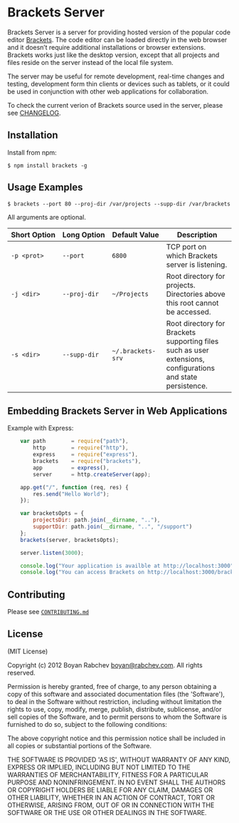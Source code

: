 Brackets Server
===============

Brackets Server is a server for providing hosted version of the popular code editor [Brackets](http://brackets.io/). The code editor can be loaded directly in the web browser and it doesn’t require additional installations or browser extensions. Brackets works just like the desktop version, except that all projects and files reside on the server instead of the local file system.

The server may be useful for remote development, real-time changes and testing, development form thin clients or devices such as tablets, or it could be used in conjunction with other web applications for collaboration.

To check the current verion of Brackets source used in the server, please see [CHANGELOG](CHANGELOG.md).

Installation
------------

Install from npm:

    $ npm install brackets -g

Usage Examples
--------------

    $ brackets --port 80 --proj-dir /var/projects --supp-dir /var/brackets

All arguments are optional.

<style>
    table th { 
        white-space: nowrap; 
    } 
    table td:nth-child(-n+3) { 
        white-space: nowrap; 
    }
</style>

| Short Option | Long Option  | Default Value     | Description
|--------------|--------------|-------------------|------------------------------------------------------------
| `-p <prot>`  | `--port`     | `6800`            | TCP port on which Brackets server is listening.
| `-j <dir>`   | `--proj-dir` | `~/Projects`      | Root directory for projects. Directories above this root cannot be accessed.
| `-s <dir>`   | `--supp-dir` | `~/.brackets-srv` | Root directory for Brackets supporting files such as user extensions, configurations and state persistence.

Embedding Brackets Server in Web Applications
---------------------------------------------

Example with Express:

```javascript
    var path        = require("path"),
        http        = require("http"),
        express     = require("express"),
        brackets    = require("brackets"),
        app         = express(),
        server      = http.createServer(app);

    app.get("/", function (req, res) {
        res.send("Hello World");
    });

    var bracketsOpts = {
        projectsDir: path.join(__dirname, ".."),
        supportDir: path.join(__dirname, "..", "/support")
    };
    brackets(server, bracketsOpts);

    server.listen(3000);

    console.log("Your application is availble at http://localhost:3000");
    console.log("You can access Brackets on http://localhost:3000/brackets/");
```
Contributing
------------

Please see [`CONTRIBUTING.md`](CONTRIBUTING.md)

License
-------

(MIT License)

Copyright (c) 2012 Boyan Rabchev <boyan@rabchev.com>. All rights reserved.

Permission is hereby granted, free of charge, to any person obtaining
a copy of this software and associated documentation files (the
'Software'), to deal in the Software without restriction, including
without limitation the rights to use, copy, modify, merge, publish,
distribute, sublicense, and/or sell copies of the Software, and to
permit persons to whom the Software is furnished to do so, subject to
the following conditions:

The above copyright notice and this permission notice shall be
included in all copies or substantial portions of the Software.

THE SOFTWARE IS PROVIDED 'AS IS', WITHOUT WARRANTY OF ANY KIND,
EXPRESS OR IMPLIED, INCLUDING BUT NOT LIMITED TO THE WARRANTIES OF
MERCHANTABILITY, FITNESS FOR A PARTICULAR PURPOSE AND NONINFRINGEMENT.
IN NO EVENT SHALL THE AUTHORS OR COPYRIGHT HOLDERS BE LIABLE FOR ANY
CLAIM, DAMAGES OR OTHER LIABILITY, WHETHER IN AN ACTION OF CONTRACT,
TORT OR OTHERWISE, ARISING FROM, OUT OF OR IN CONNECTION WITH THE
SOFTWARE OR THE USE OR OTHER DEALINGS IN THE SOFTWARE.
